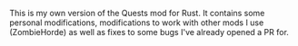 This is my own version of the Quests mod for Rust. It contains some personal modifications, modifications to work with other mods I use (ZombieHorde) as well as fixes to some bugs I've already opened a PR for.